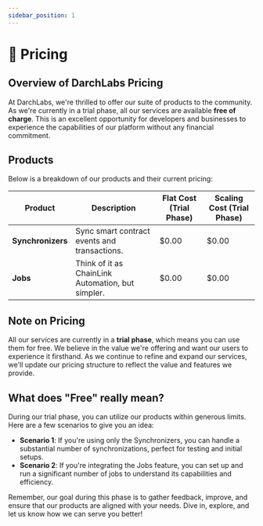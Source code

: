 ```yaml
---
sidebar_position: 1
---
```


# 💸 Pricing

## Overview of DarchLabs Pricing

At DarchLabs, we're thrilled to offer our suite of products to the community. As we're currently in a trial phase, all our services are available **free of charge**. This is an excellent opportunity for developers and businesses to experience the capabilities of our platform without any financial commitment.

## Products

Below is a breakdown of our products and their current pricing:

| Product           | Description                                       | Flat Cost (Trial Phase) | Scaling Cost (Trial Phase) |
| ----------------- | ------------------------------------------------- | ----------------------- | -------------------------- |
| **Synchronizers** | Sync smart contract events and transactions.      | $0.00                   | $0.00                      |
| **Jobs**          | Think of it as ChainLink Automation, but simpler. | $0.00                   | $0.00                      |

## Note on Pricing

All our services are currently in a **trial phase**, which means you can use them for free. We believe in the value we're offering and want our users to experience it firsthand. As we continue to refine and expand our services, we'll update our pricing structure to reflect the value and features we provide.

## What does "Free" really mean?

During our trial phase, you can utilize our products within generous limits. Here are a few scenarios to give you an idea:

- **Scenario 1**: If you're using only the Synchronizers, you can handle a substantial number of synchronizations, perfect for testing and initial setups.
- **Scenario 2**: If you're integrating the Jobs feature, you can set up and run a significant number of jobs to understand its capabilities and efficiency.

Remember, our goal during this phase is to gather feedback, improve, and ensure that our products are aligned with your needs. Dive in, explore, and let us know how we can serve you better!
